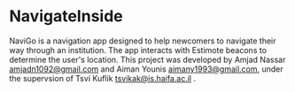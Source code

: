 # NavigateInside

NaviGo is a navigation app designed to help newcomers to navigate their way through an institution. 
The app interacts with Estimote beacons to determine the user's location.
This project was developed by Amjad Nassar amjadn1092@gmail.com
and 
Aiman Younis aimany1993@gmail.com, 
under the supervsion of Tsvi Kuflik tsvikak@is.haifa.ac.il .

